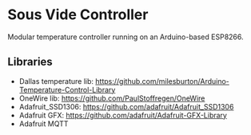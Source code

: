 # Sous Vide Controller
Modular temperature controller running on an Arduino-based ESP8266.

## Libraries
* Dallas temperature lib: https://github.com/milesburton/Arduino-Temperature-Control-Library
* OneWire lib: https://github.com/PaulStoffregen/OneWire
* Adafruit_SSD1306: https://github.com/adafruit/Adafruit_SSD1306
* Adafruit GFX: https://github.com/adafruit/Adafruit-GFX-Library
* Adafruit MQTT
